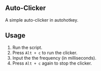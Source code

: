 ## Auto-Clicker
A simple auto-clicker in autohotkey.

## Usage
1. Run the script.
2. Press `Alt + c` to run the clicker.
3. Input the the frequency (in milliseconds).
4. Press `Alt + c` again to stop the clicker.